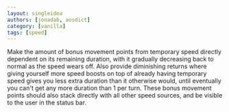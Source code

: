 ```yaml
---
layout: singleidea
authors: [jonadab, aosdict]
category: [vanilla]
tags: [speed]
---
```

Make the amount of bonus movement points from temporary speed directly dependent on its remaining duration, with it gradually decreasing back to normal as the speed wears off. Also provide diminishing returns where giving yourself more speed boosts on top of already having temporary speed gives you less extra duration than it otherwise would, until eventually you can't get any more duration than 1 per turn. These bonus movement points should also stack directly with all other speed sources, and be visible to the user in the status bar.
